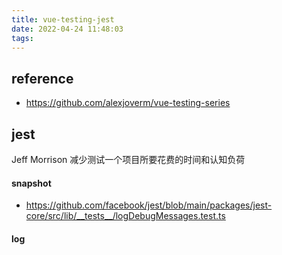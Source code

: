 ```yaml
---
title: vue-testing-jest
date: 2022-04-24 11:48:03
tags:
---
```

## reference
- https://github.com/alexjoverm/vue-testing-series
## jest
Jeff Morrison
减少测试一个项目所要花费的时间和认知负荷

#### snapshot
- https://github.com/facebook/jest/blob/main/packages/jest-core/src/lib/__tests__/logDebugMessages.test.ts


#### log